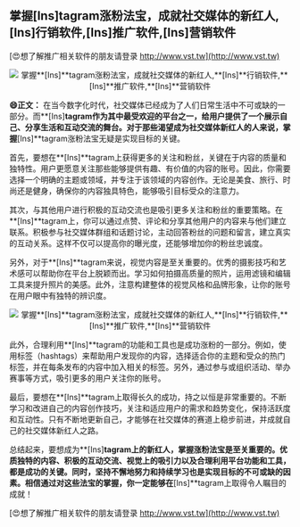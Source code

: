 ## **掌握**[Ins]**tagram涨粉法宝，成就社交媒体的新红人,**[Ins]**行销软件,**[Ins]**推广软件,**[Ins]**营销软件**

[😍想了解推广相关软件的朋友请登录 http://www.vst.tw](http://www.vst.tw)

 <center><img src="https://vst.tw/MP4/tuiguang/png/8.png" alt="掌握**[Ins]**tagram涨粉法宝，成就社交媒体的新红人,**[Ins]**行销软件,**[Ins]**推广软件,**[Ins]**营销软件"></center>

**😄正文：**
在当今数字化时代，社交媒体已经成为了人们日常生活中不可或缺的一部分。而**[Ins]**tagram作为其中最受欢迎的平台之一，给用户提供了一个展示自己、分享生活和互动交流的舞台。对于那些渴望成为社交媒体新红人的人来说，掌握**[Ins]**tagram涨粉法宝无疑是实现目标的关键。

首先，要想在**[Ins]**tagram上获得更多的关注和粉丝，关键在于内容的质量和独特性。用户更愿意关注那些能够提供有趣、有价值的内容的账号。因此，你需要选择一个明确的主题或领域，并专注于该领域的内容创作。无论是美食、旅行、时尚还是健身，确保你的内容独具特色，能够吸引目标受众的注意力。

其次，与其他用户进行积极的互动交流也是吸引更多关注和粉丝的重要策略。在**[Ins]**tagram上，你可以通过点赞、评论和分享其他用户的内容来与他们建立联系。积极参与社交媒体群组和话题讨论，主动回答粉丝的问题和留言，建立真实的互动关系。这样不仅可以提高你的曝光度，还能够增加你的粉丝忠诚度。

另外，对于**[Ins]**tagram来说，视觉内容是至关重要的。优秀的摄影技巧和艺术感可以帮助你在平台上脱颖而出。学习如何拍摄高质量的照片，运用滤镜和编辑工具来提升照片的美感。此外，注意构建整体的视觉风格和品牌形象，让你的账号在用户眼中有独特的辨识度。

 <center><img src="https://vst.tw/MP4/tuiguang/png/2.png" alt="掌握**[Ins]**tagram涨粉法宝，成就社交媒体的新红人,**[Ins]**行销软件,**[Ins]**推广软件,**[Ins]**营销软件"></center>

此外，合理利用**[Ins]**tagram的功能和工具也是成功涨粉的一部分。例如，使用标签（hashtags）来帮助用户发现你的内容，选择适合你的主题和受众的热门标签，并在每条发布的内容中加入相关的标签。另外，通过参与或组织活动、举办赛事等方式，吸引更多的用户关注你的账号。

最后，要想在**[Ins]**tagram上取得长久的成功，持之以恒是非常重要的。不断学习和改进自己的内容创作技巧，关注和适应用户的需求和趋势变化，保持活跃度和互动性。只有不断地更新自己，才能够在社交媒体的赛道上稳步前进，并成就自己的社交媒体新红人之路。

总结起来，要想成为**[Ins]**tagram上的新红人，掌握涨粉法宝是至关重要的。优质独特的内容、积极的互动交流、视觉上的吸引力以及合理利用平台功能和工具，都是成功的关键。同时，坚持不懈地努力和持续学习也是实现目标的不可或缺的因素。相信通过对这些法宝的掌握，你一定能够在**[Ins]**tagram上取得令人瞩目的成就！

[😍想了解推广相关软件的朋友请登录 http://www.vst.tw](http://www.vst.tw)



